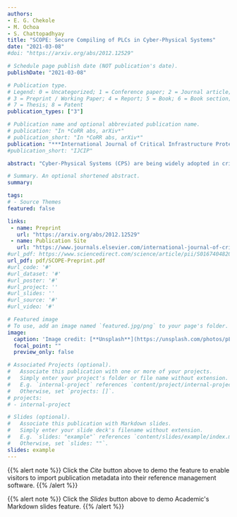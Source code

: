 ```yaml
---
authors:
- E. G. Chekole
- M. Ochoa
- S. Chattopadhyay
title: "SCOPE: Secure Compiling of PLCs in Cyber-Physical Systems"
date: "2021-03-08"
#doi: "https://arxiv.org/abs/2012.12529"

# Schedule page publish date (NOT publication's date).
publishDate: "2021-03-08"

# Publication type.
# Legend: 0 = Uncategorized; 1 = Conference paper; 2 = Journal article;
# 3 = Preprint / Working Paper; 4 = Report; 5 = Book; 6 = Book section;
# 7 = Thesis; 8 = Patent
publication_types: ["3"]

# Publication name and optional abbreviated publication name.
# publication: "In *CoRR abs, arXiv*"
# publication_short: "In *CoRR abs, arXiv*"
publication: "***International Journal of Critical Infrastructure Protection (IJCIP)***, Elsevier, In Press"
#publication_short: "IJCIP"

abstract: "Cyber-Physical Systems (CPS) are being widely adopted in critical infrastructures, such as smart grids, nuclear plants, water systems, transportation systems, manufacturing and healthcare services, among others. However, the increasing prevalence of cyberattacks targeting them raises a growing security concern in the domain. In particular, memory-safety attacks, that exploit memory-safety vulnerabilities, constitute a major attack vector against real-time control devices in CPS. Traditional IT countermeasures against such attacks have limitations when applied to the CPS context: they typically incur in high runtime overheads; which conflicts with real-time constraints in CPS and they often abort the program when an attack is detected, thus harming availability of the system, which in turn can potentially result in damage to the physical world. In this work, we propose to enforce a full-stack memory-safety (covering user-space and kernel-space attack surfaces) based on secure compiling of PLCs to detect memory-safety attacks in CPS. Furthermore, to ensure availability, we enforce a resilient mitigation technique that bypasses illegal memory access instructions at runtime by dynamically instrumenting low-level code. We empirically measure the computational overhead caused by our approach on two experimental settings based on real CPS. The experimental results show that our approaches effectively and efficiently detects and mitigates memory-safety attacks in realistic CPS."

# Summary. An optional shortened abstract.
summary: 

tags:
# - Source Themes
featured: false

links:
 - name: Preprint
   url: "https://arxiv.org/abs/2012.12529"
 - name: Publication Site
   url: "https://www.journals.elsevier.com/international-journal-of-critical-infrastructure-protection"
#url_pdf: https://www.sciencedirect.com/science/article/pii/S0167404820301061
url_pdf: pdf/SCOPE-Preprint.pdf
#url_code: '#'
#url_dataset: '#'
#url_poster: '#'
#url_project: ''
#url_slides: ''
#url_source: '#'
#url_video: '#'

# Featured image
# To use, add an image named `featured.jpg/png` to your page's folder. 
image:
  caption: 'Image credit: [**Unsplash**](https://unsplash.com/photos/pLCdAaMFLTE)'
  focal_point: ""
  preview_only: false

# Associated Projects (optional).
#   Associate this publication with one or more of your projects.
#   Simply enter your project's folder or file name without extension.
#   E.g. `internal-project` references `content/project/internal-project/index.md`.
#   Otherwise, set `projects: []`.
# projects:
# - internal-project

# Slides (optional).
#   Associate this publication with Markdown slides.
#   Simply enter your slide deck's filename without extension.
#   E.g. `slides: "example"` references `content/slides/example/index.md`.
#   Otherwise, set `slides: ""`.
slides: example
---
```


{{% alert note %}}
Click the *Cite* button above to demo the feature to enable visitors to import publication metadata into their reference management software.
{{% /alert %}}

{{% alert note %}}
Click the *Slides* button above to demo Academic's Markdown slides feature.
{{% /alert %}}
